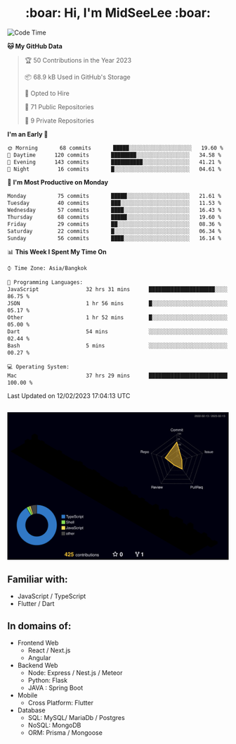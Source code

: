 <h1 align="center"> :boar: Hi, I'm MidSeeLee :boar:</h1>
 
<!--START_SECTION:waka-->
![Code Time](http://img.shields.io/badge/Code%20Time-262%20hrs%2013%20mins-blue)

**🐱 My GitHub Data** 

> 🏆 50 Contributions in the Year 2023
 > 
> 📦 68.9 kB Used in GitHub's Storage 
 > 
> 💼 Opted to Hire
 > 
> 📜 71 Public Repositories 
 > 
> 🔑 9 Private Repositories  
 > 
**I'm an Early 🐤** 

```text
🌞 Morning       68 commits       █████░░░░░░░░░░░░░░░░░░░░   19.60 % 
🌆 Daytime      120 commits       ████████░░░░░░░░░░░░░░░░░   34.58 % 
🌃 Evening      143 commits       ██████████░░░░░░░░░░░░░░░   41.21 % 
🌙 Night         16 commits       █░░░░░░░░░░░░░░░░░░░░░░░░   04.61 % 

```
📅 **I'm Most Productive on Monday** 

```text
Monday          75 commits       █████░░░░░░░░░░░░░░░░░░░░   21.61 % 
Tuesday         40 commits       ███░░░░░░░░░░░░░░░░░░░░░░   11.53 % 
Wednesday       57 commits       ████░░░░░░░░░░░░░░░░░░░░░   16.43 % 
Thursday        68 commits       █████░░░░░░░░░░░░░░░░░░░░   19.60 % 
Friday          29 commits       ██░░░░░░░░░░░░░░░░░░░░░░░   08.36 % 
Saturday        22 commits       █░░░░░░░░░░░░░░░░░░░░░░░░   06.34 % 
Sunday          56 commits       ████░░░░░░░░░░░░░░░░░░░░░   16.14 % 

```


📊 **This Week I Spent My Time On** 

```text
⌚︎ Time Zone: Asia/Bangkok

💬 Programming Languages: 
JavaScript               32 hrs 31 mins      █████████████████████░░░░   86.75 % 
JSON                     1 hr 56 mins        █░░░░░░░░░░░░░░░░░░░░░░░░   05.17 % 
Other                    1 hr 52 mins        █░░░░░░░░░░░░░░░░░░░░░░░░   05.00 % 
Dart                     54 mins             ░░░░░░░░░░░░░░░░░░░░░░░░░   02.44 % 
Bash                     5 mins              ░░░░░░░░░░░░░░░░░░░░░░░░░   00.27 % 

💻 Operating System: 
Mac                      37 hrs 29 mins      █████████████████████████   100.00 % 

```


 Last Updated on 12/02/2023 17:04:13 UTC
<!--END_SECTION:waka-->

##

![](./profile-3d-contrib/profile-night-rainbow.svg)

## Familiar with:
- JavaScript / TypeScript
- Flutter / Dart

## In domains of:
- Frontend Web
  - React / Next.js
  - Angular
- Backend Web
  - Node: Express / Nest.js / Meteor
  - Python: Flask
  - JAVA : Spring Boot
- Mobile
  - Cross Platform: Flutter
- Database
  - SQL: MySQL/ MariaDb / Postgres
  - NoSQL: MongoDB
  - ORM: Prisma / Mongoose
